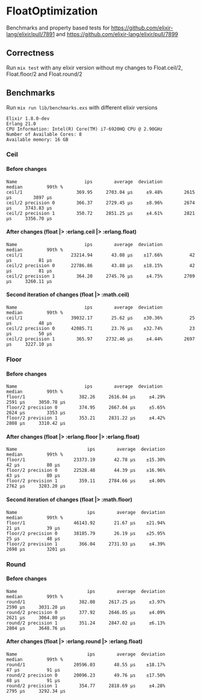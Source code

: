 # FloatOptimization
Benchmarks and property based tests for https://github.com/elixir-lang/elixir/pull/7891 and https://github.com/elixir-lang/elixir/pull/7899

## Correctness
Run `mix test` with any elixir version without my changes to Float.ceil/2, Float.floor/2 and Float.round/2

## Benchmarks
Run `mix run lib/benchmarks.exs` with different elixir versions

```
Elixir 1.8.0-dev
Erlang 21.0
CPU Information: Intel(R) Core(TM) i7-6920HQ CPU @ 2.90GHz
Number of Available Cores: 8
Available memory: 16 GB
```

### Ceil

#### Before changes
```
Name                         ips        average  deviation         median         99th %
ceil/1                    369.95     2703.04 μs     ±9.48%        2615 μs        3897 μs
ceil/2 precision 0        366.37     2729.45 μs     ±8.96%        2674 μs     3743.83 μs
ceil/2 precision 1        350.72     2851.25 μs     ±4.61%        2821 μs     3356.70 μs
```

#### After changes (float |> :erlang.ceil |> :erlang.float)
```
Name                         ips        average  deviation         median         99th %
ceil/1                  23214.94       43.08 μs    ±17.66%          42 μs          81 μs
ceil/2 precision 0      22786.86       43.88 μs    ±18.15%          42 μs          81 μs
ceil/2 precision 1        364.20     2745.76 μs     ±4.75%        2709 μs     3260.11 μs
```

#### Second iteration of changes (float |> :math.ceil)

```
Name                         ips        average  deviation         median         99th %
ceil/1                  39032.17       25.62 μs    ±30.36%          25 μs          48 μs
ceil/2 precision 0      42085.71       23.76 μs    ±32.74%          23 μs          50 μs
ceil/2 precision 1        365.97     2732.46 μs     ±4.44%        2697 μs     3227.10 μs
```

### Floor

#### Before changes
```
Name                         ips        average  deviation         median         99th %
floor/1                    382.26     2616.04 μs     ±4.29%        2591 μs     3050.78 μs
floor/2 precision 0        374.95     2667.04 μs     ±5.65%        2624 μs        3353 μs
floor/2 prevision 1        353.21     2831.22 μs     ±4.42%        2808 μs     3310.42 μs
```

#### After changes (float |> :erlang.floor |> :erlang.float)
```
Name                          ips        average  deviation         median         99th %
floor/1                  23373.19       42.78 μs    ±15.30%          42 μs          80 μs
floor/2 precision 0      22528.48       44.39 μs    ±16.96%          43 μs          80 μs
floor/2 prevision 1        359.11     2784.66 μs     ±4.00%        2762 μs     3203.20 μs
```

#### Second iteration of changes (float |> :math.floor)
```
Name                          ips        average  deviation         median         99th %
floor/1                  46143.92       21.67 μs    ±21.94%          21 μs          39 μs
floor/2 precision 0      38185.79       26.19 μs    ±25.95%          25 μs          48 μs
floor/2 prevision 1        366.04     2731.93 μs     ±4.39%        2698 μs        3201 μs
```

### Round

#### Before changes
```
Name                          ips        average  deviation         median         99th %
round/1                    382.08     2617.25 μs     ±3.97%        2590 μs     3031.20 μs
round/2 precision 0        377.92     2646.05 μs     ±4.09%        2621 μs     3064.80 μs
round/2 precision 1        351.24     2847.02 μs     ±6.13%        2804 μs     3648.76 μs
```

#### After changes (float |> :erlang.round |> :erlang.float)
```
Name                          ips        average  deviation         median         99th %
round/1                  20596.03       48.55 μs    ±18.17%          47 μs          91 μs
round/2 precision 0      20096.23       49.76 μs    ±17.50%          48 μs          91 μs
round/2 precision 1        354.77     2818.69 μs     ±4.28%        2795 μs     3292.34 μs
```
